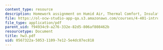 ```yaml
---
content_type: resource
description: Homework assignment on Humid Air, Thermal Comfort, Insulation, and Condensation.
file: https://ol-ocw-studio-app-qa.s3.amazonaws.com/courses/4-401-introduction-to-building-technology-spring-2006/0567322a505311097e125e4dc87ec818_hw3.pdf
file_type: application/pdf
parent_uid: f94934c9-a276-332e-82d5-806af808462b
resourcetype: Document
title: hw3.pdf
uid: 0567322a-5053-1109-7e12-5e4dc87ec818
---
```


